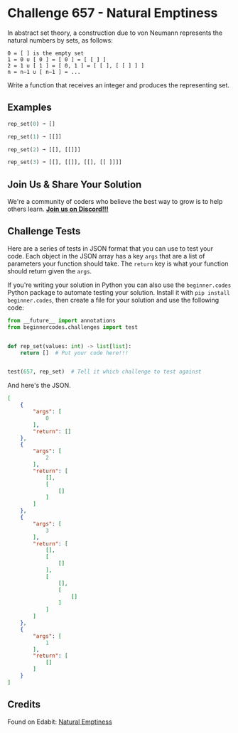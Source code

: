 # Challenge 657 - Natural Emptiness

In abstract set theory, a construction due to von Neumann represents the natural numbers by sets, as follows:
```
0 = [ ] is the empty set
1 = 0 ∪ [ 0 ] = [ 0 ] = [ [ ] ]
2 = 1 ∪ [ 1 ] = [ 0, 1 ] = [ [ ], [ [ ] ] ]
n = n−1 ∪ [ n−1 ] = ...
```
Write a function that receives an integer and produces the representing set.

## Examples
```python
rep_set(0) ➞ []

rep_set(1) ➞ [[]]

rep_set(2) ➞ [[], [[]]]

rep_set(3) ➞ [[], [[]], [[], [[ ]]]]
```
## Join Us & Share Your Solution

We're a community of coders who believe the best way to grow is to help others learn. **[Join us on Discord!!!](https://discord.gg/sfHykntuGy)**

## Challenge Tests

Here are a series of tests in JSON format that you can use to test your code. Each object in the JSON array has a key `args` that are a list of parameters your function should take. The `return` key is what your function should return given the `args`. 

If you're writing your solution in Python you can also use the `beginner.codes` Python package to automate testing your solution. Install it with `pip install beginner.codes`, then create a file for your solution and use the following code:
```python
from __future__ import annotations
from beginnercodes.challenges import test


def rep_set(values: int) -> list[list]:
    return []  # Put your code here!!!


test(657, rep_set)  # Tell it which challenge to test against
```
And here's the JSON.
```json
[
    {
        "args": [
            0
        ],
        "return": []
    },
    {
        "args": [
            2
        ],
        "return": [
            [],
            [
                []
            ]
        ]
    },
    {
        "args": [
            3
        ],
        "return": [
            [],
            [
                []
            ],
            [
                [],
                [
                    []
                ]
            ]
        ]
    },
    {
        "args": [
            1
        ],
        "return": [
            []
        ]
    }
]
```
## Credits

Found on Edabit: [Natural Emptiness](https://edabit.com/challenge/w4fikTnBs8zhuLRY4)
